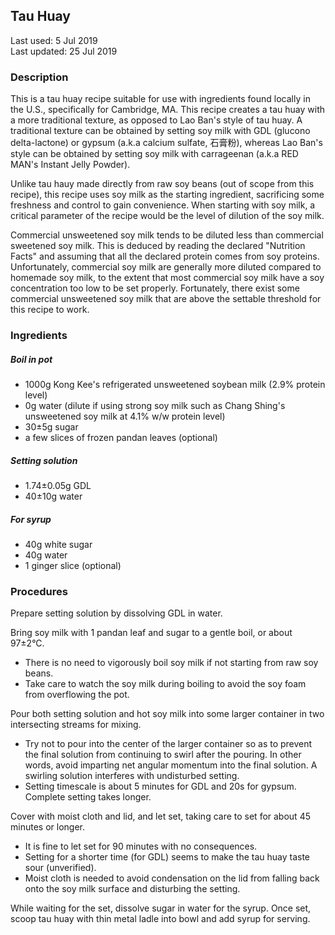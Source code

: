 ## Tau Huay
Last used: 5 Jul 2019  
Last updated: 25 Jul 2019

### Description
This is a tau huay recipe suitable for use with ingredients found locally in the U.S., specifically for Cambridge, MA. This recipe creates a tau huay with a more traditional texture, as opposed to Lao Ban's style of tau huay. A traditional texture can be obtained by setting soy milk with GDL (glucono delta-lactone) or gypsum (a.k.a calcium sulfate, 石膏粉), whereas Lao Ban's style can be obtained by setting soy milk with carrageenan (a.k.a RED MAN's Instant Jelly Powder).  

Unlike tau hauy made directly from raw soy beans (out of scope from this recipe), this recipe uses soy milk as the starting ingredient, sacrificing some freshness and control to gain convenience. When starting with soy milk, a critical parameter of the recipe would be the level of dilution of the soy milk.  

Commercial unsweetened soy milk tends to be diluted less than commercial sweetened soy milk. This is deduced by reading the declared "Nutrition Facts" and assuming that all the declared protein comes from soy proteins. Unfortunately, commercial soy milk are generally more diluted compared to homemade soy milk, to the extent that most commercial soy milk have a soy concentration too low to be set properly. Fortunately, there exist some commercial unsweetened soy milk that are above the settable threshold for this recipe to work.

### Ingredients
##### Boil in pot
 - 1000g Kong Kee's refrigerated unsweetened soybean milk (2.9% protein level)  
 - 0g water (dilute if using strong soy milk such as Chang Shing's unsweetened soy milk at 4.1% w/w protein level)  
 - 30±5g sugar  
 - a few slices of frozen pandan leaves (optional)  

##### Setting solution
 - 1.74±0.05g GDL  
 - 40±10g water  
   
##### For syrup
 - 40g white sugar  
 - 40g water  
 - 1 ginger slice (optional)  

### Procedures
Prepare setting solution by dissolving GDL in water.  

Bring soy milk with 1 pandan leaf and sugar to a gentle boil, or about 97±2°C. 
 - There is no need to vigorously boil soy milk if not starting from raw soy beans.  
 - Take care to watch the soy milk during boiling to avoid the soy foam from overflowing the pot.  

Pour both setting solution and hot soy milk into some larger container in two intersecting streams for mixing.
 - Try not to pour into the center of the larger container so as to prevent the final solution from continuing to swirl after the pouring. In other words, avoid imparting net angular momentum into the final solution. A swirling solution interferes with undisturbed setting.
 - Setting timescale is about 5 minutes for GDL and 20s for gypsum. Complete setting takes longer.

Cover with moist cloth and lid, and let set, taking care to set for about 45 minutes or longer.
 - It is fine to let set for 90 minutes with no consequences.
 - Setting for a shorter time (for GDL) seems to make the tau huay taste sour (unverified).  
 - Moist cloth is needed to avoid condensation on the lid from falling back onto the soy milk surface and disturbing the setting.

While waiting for the set, dissolve sugar in water for the syrup. Once set, scoop tau huay with thin metal ladle into bowl and add syrup for serving.
